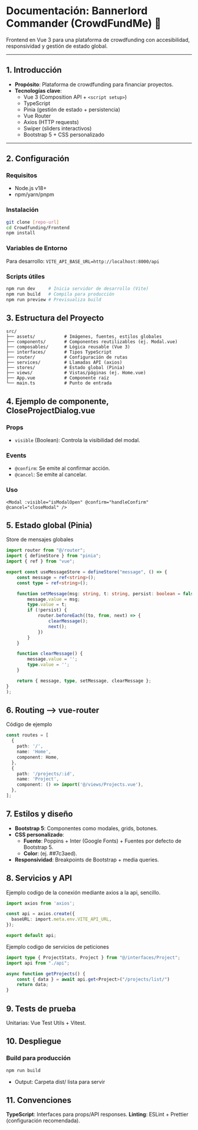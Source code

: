 # Documentación: Bannerlord Commander (CrowdFundMe) 🚀

Frontend en Vue 3 para una plataforma de crowdfunding con accesibilidad, responsividad y gestión de estado global.

---

## **1. Introducción**
- **Propósito**: Plataforma de crowdfunding para financiar proyectos.
- **Tecnologías clave**:
  - Vue 3 (Composition API + `<script setup>`)
  - TypeScript
  - Pinia (gestión de estado + persistencia)
  - Vue Router
  - Axios (HTTP requests)
  - Swiper (sliders interactivos)
  - Bootstrap 5 + CSS personalizado

---

## **2. Configuración**
### **Requisitos**
- Node.js v18+
- npm/yarn/pnpm

### **Instalación**
```bash
git clone [repo-url]
cd Crowdfunding/Frontend
npm install
```

### Variables de Entorno
Para desarrollo: `VITE_API_BASE_URL=http://localhost:8000/api`

### Scripts útiles
```bash
npm run dev     # Inicia servidor de desarrollo (Vite)
npm run build   # Compila para producción
npm run preview # Previsualiza build
```

## **3. Estructura del Proyecto**
```
src/
├── assets/           # Imágenes, fuentes, estilos globales
├── components/       # Componentes reutilizables (ej. Modal.vue)
├── composables/      # Lógica reusable (Vue 3)
├── interfaces/       # Tipos TypeScript
├── router/           # Configuración de rutas
├── services/         # Llamadas API (axios)
├── stores/           # Estado global (Pinia)
├── views/            # Vistas/páginas (ej. Home.vue)
├── App.vue           # Componente raíz
└── main.ts           # Punto de entrada
```

## **4. Ejemplo de componente, CloseProjectDialog.vue**

### Props
- `visible` (Boolean): Controla la visibilidad del modal.

### Events
- `@confirm`: Se emite al confirmar acción.
- `@cancel`: Se emite al cancelar.

### Uso
```vue
<Modal :visible="isModalOpen" @confirm="handleConfirm" @cancel="closeModal" />
```

## **5. Estado global (Pinia)**

Store de mensajes globales
```ts
import router from "@/router";
import { defineStore } from "pinia";
import { ref } from "vue";

export const useMessageStore = defineStore("message", () => {
    const message = ref<string>();
    const type = ref<string>();

    function setMessage(msg: string, t: string, persist: boolean = false) {
        message.value = msg;
        type.value = t;
        if (!persist) {
            router.beforeEach((to, from, next) => {
                clearMessage();
                next();
            })
        }
    }

    function clearMessage() {
        message.value = '';
        type.value = '';
    }

    return { message, type, setMessage, clearMessage };
} 
);
```

## **6. Routing --> vue-router**

Código de ejemplo
```ts
const routes = [
  {
    path: '/',
    name: 'Home',
    component: Home,
  },
  {
    path: '/projects/:id',
    name: 'Project',
    component: () => import('@/views/Projects.vue'),
  },
];
```

## **7. Estilos y diseño**

- **Bootstrap 5**: Componentes como modales, grids, botones.
- **CSS personalizado**:
    - **Fuente**: Poppins + Inter (Google Fonts) + Fuentes por defecto de Bootstrap 5.
    - **Color**: (ej. ##7c3aed).
- **Responsividad**: Breakpoints de Bootstrap + media queries.

## **8. Servicios y API**

Ejemplo codigo de la conexión mediante axios a la api, sencillo.
```ts
import axios from 'axios';

const api = axios.create({
  baseURL: import.meta.env.VITE_API_URL,
});

export default api;
```

Ejemplo codigo de servicios de peticiones
```ts
import type { ProjectStats, Project } from "@/interfaces/Project";
import api from "./api";

async function getProjects() {
    const { data } = await api.get<Project>("/projects/list/")
    return data;
}
```

## **9. Tests de prueba**

Unitarias: Vue Test Utils + Vitest.

## **10. Despliegue**

### Build para producción

```bash
npm run build
```

- Output: Carpeta dist/ lista para servir

## **11. Convenciones**
**TypeScript**: Interfaces para props/API responses.
**Linting**: ESLint + Prettier (configuración recomendada).